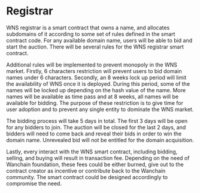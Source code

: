 # Registrar
WNS registrar is a smart contract that owns a name, and allocates subdomains of it according to some set of rules defined in the smart contract code. For any available domain name, users will be able to bid and start the auction. There will be several rules for the WNS registrar smart contract. 

Additional rules will be implemented to prevent monopoly in the WNS market. Firstly, 6 characters restriction will prevent users to bid domain names under 6 characters. Secondly, an 8 weeks lock up period will limit the availability of WNS once it is deployed. During this period, some of the names will be locked up depending on the hash value of the name. More names will be available as time pass and at 8 weeks, all names will be available for bidding. The purpose of these restriction is to give time for user adoption and to prevent any single entity to dominate the WNS market.

The bidding process will take 5 days in total. The first 3 days will be open for any bidders to join. The auction will be closed for the last 2 days, and bidders will need to come back and reveal their bids in order to win the domain name. Unrevealed bid will not be entitled for the domain acquisition.

Lastly, every interact with the WNS smart contract, including bidding, selling, and buying will result in transaction fee. Depending on the need of Wanchain foundation, these fees could be either burned, give out to the contract creator as incentive or contribute back to the Wanchain community. The smart contract could be designed accordingly to compromise the need. 

